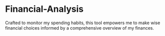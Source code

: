 # Financial-Analysis
Crafted to monitor my spending habits, this tool empowers me to make wise financial choices informed by a comprehensive overview of my finances.
